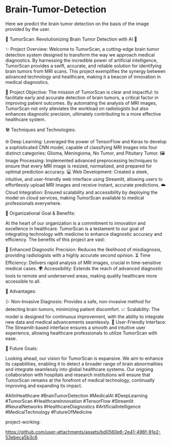 # Brain-Tumor-Detection
Here we predict the brain tumor detection on the basis of the image provided by the user.

🌟 TumorScan: Revolutionizing Brain Tumor Detection with AI 🌟

✨ Project Overview:
Welcome to TumorScan, a cutting-edge brain tumor detection system designed to transform the way we approach medical diagnostics. By harnessing the incredible power of artificial intelligence, TumorScan provides a swift, accurate, and reliable solution for identifying brain tumors from MRI scans. This project exemplifies the synergy between advanced technology and healthcare, making it a beacon of innovation in medical diagnostics.

🎯 Project Objective:
The mission of TumorScan is clear and impactful: to facilitate early and accurate detection of brain tumors, a critical factor in improving patient outcomes. By automating the analysis of MRI images, TumorScan not only alleviates the workload on radiologists but also enhances diagnostic precision, ultimately contributing to a more effective healthcare system.

🛠️ Techniques and Technologies:

🌐 Deep Learning: Leveraged the power of TensorFlow and Keras to develop a sophisticated CNN model, capable of classifying MRI images into four distinct categories: Glioma, Meningioma, No Tumor, and Pituitary Tumor.
🖼️ Image Processing: Implemented advanced preprocessing techniques to ensure that every MRI image is resized, normalized, and prepared for optimal prediction accuracy.
💻 Web Development: Created a sleek, intuitive, and user-friendly web interface using Streamlit, allowing users to effortlessly upload MRI images and receive instant, accurate predictions.
☁️ Cloud Integration: Ensured scalability and accessibility by deploying the model on cloud services, making TumorScan available to medical professionals everywhere.


🏢 Organizational Goal & Benefits:

At the heart of our organization is a commitment to innovation and excellence in healthcare. TumorScan is a testament to our goal of integrating technology with medicine to enhance diagnostic accuracy and efficiency. The benefits of this project are vast:

🔬 Enhanced Diagnostic Precision: Reduces the likelihood of misdiagnosis, providing radiologists with a highly accurate second opinion.
⏳ Time Efficiency: Delivers rapid analysis of MRI images, crucial in time-sensitive medical cases.
🌍 Accessibility: Extends the reach of advanced diagnostic tools to remote and underserved areas, making quality healthcare more accessible to all.


🌟 Advantages:

🩺 Non-Invasive Diagnosis: Provides a safe, non-invasive method for detecting brain tumors, minimizing patient discomfort.
📈 Scalability: The model is designed for continuous improvement, with the ability to integrate new data and medical advancements seamlessly.
🔗 User-Friendly Interface: The Streamlit-based interface ensures a smooth and intuitive user experience, allowing healthcare professionals to utilize TumorScan with ease.

🚀 Future Goals:

Looking ahead, our vision for TumorScan is expansive. We aim to enhance its capabilities, enabling it to detect a broader range of brain abnormalities and integrate seamlessly into global healthcare systems. Our ongoing collaboration with hospitals and research institutions will ensure that TumorScan remains at the forefront of medical technology, continually improving and expanding its impact.

#AIInHealthcare #BrainTumorDetection #MedicalAI #DeepLearning #TumorScan #HealthcareInnovation #TensorFlow #Streamlit #NeuralNetworks #HealthcareDiagnostics #ArtificialIntelligence #MedicalTechnology #FutureOfMedicine

project-working:


https://github.com/user-attachments/assets/bd0560e6-2e41-496f-91e2-53ebeca5b3c6
